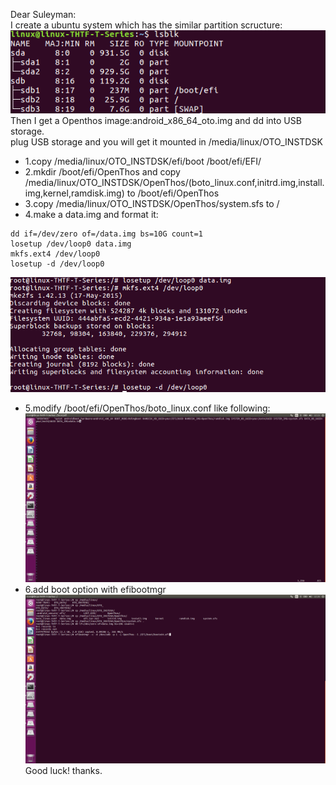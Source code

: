 Dear Suleyman:  
I create a ubuntu system which has the similar partition scructure:  
![image](../images/partition.png)  
Then I get a Openthos image:android_x86_64_oto.img and dd into USB storage.  
plug USB storage and you will get it mounted in /media/linux/OTO_INSTDSK  
- 1.copy /media/linux/OTO_INSTDSK/efi/boot /boot/efi/EFI/   
- 2.mkdir /boot/efi/OpenThos and copy /media/linux/OTO_INSTDSK/OpenThos/(boto_linux.conf,initrd.img,install.img,kernel,ramdisk.img) to /boot/efi/OpenThos
- 3.copy /media/linux/OTO_INSTDSK/OpenThos/system.sfs to /
- 4.make a data.img and format it:
```
dd if=/dev/zero of=/data.img bs=10G count=1  
losetup /dev/loop0 data.img
mkfs.ext4 /dev/loop0
losetup -d /dev/loop0
```
![image](../images/dataimg.png)  
- 5.modify /boot/efi/OpenThos/boto_linux.conf like following:  
![image](../images/botoconf.png)  
- 6.add boot option with efibootmgr  
![image](../images/bootoption.png)  
Good luck!
thanks.
